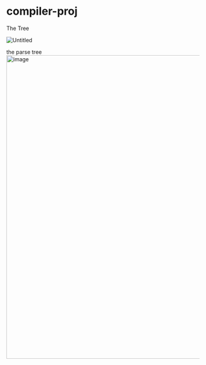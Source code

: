 # compiler-proj

The Tree
 
![Untitled](https://user-images.githubusercontent.com/92648033/226732224-bda476e2-958f-4494-9296-65b0cb0a04fb.png)

the parse tree
<img width="793" alt="image" src="https://user-images.githubusercontent.com/66112977/228648386-39d2316d-9692-435c-9687-1d4bb00c3a0c.png">

